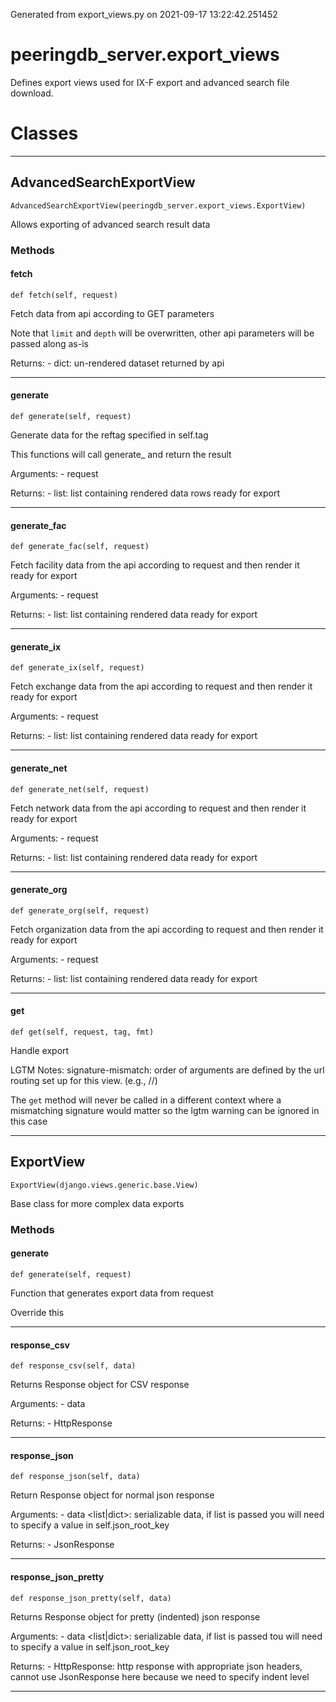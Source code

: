 Generated from export_views.py on 2021-09-17 13:22:42.251452

# peeringdb_server.export_views

Defines export views used for IX-F export and advanced search file download.

# Classes
---

## AdvancedSearchExportView

```
AdvancedSearchExportView(peeringdb_server.export_views.ExportView)
```

Allows exporting of advanced search result data


### Methods

#### fetch
`def fetch(self, request)`

Fetch data from api according to GET parameters

Note that `limit` and `depth` will be overwritten, other api
parameters will be passed along as-is

Returns:
    - dict: un-rendered dataset returned by api

---
#### generate
`def generate(self, request)`

Generate data for the reftag specified in self.tag

This functions will call generate_<tag> and return the result

Arguments:
    - request <Request>

Returns:
    - list: list containing rendered data rows ready for export

---
#### generate_fac
`def generate_fac(self, request)`

Fetch facility data from the api according to request and then render
it ready for export

Arguments:
    - request <Request>

Returns:
    - list: list containing rendered data ready for export

---
#### generate_ix
`def generate_ix(self, request)`

Fetch exchange data from the api according to request and then render
it ready for export

Arguments:
    - request <Request>

Returns:
    - list: list containing rendered data ready for export

---
#### generate_net
`def generate_net(self, request)`

Fetch network data from the api according to request and then render
it ready for export

Arguments:
    - request <Request>

Returns:
    - list: list containing rendered data ready for export

---
#### generate_org
`def generate_org(self, request)`

Fetch organization data from the api according to request and then render
it ready for export

Arguments:
    - request <Request>

Returns:
    - list: list containing rendered data ready for export

---
#### get
`def get(self, request, tag, fmt)`

Handle export

LGTM Notes: signature-mismatch: order of arguments are defined by the
url routing set up for this view. (e.g., /<tag>/<fmt>)

The `get` method will never be called in a different
context where a mismatching signature would matter so
the lgtm warning can be ignored in this case

---

## ExportView

```
ExportView(django.views.generic.base.View)
```

Base class for more complex data exports


### Methods

#### generate
`def generate(self, request)`

Function that generates export data from request

Override this

---
#### response_csv
`def response_csv(self, data)`

Returns Response object for CSV response

Arguments:
    - data <list>

Returns:
    - HttpResponse

---
#### response_json
`def response_json(self, data)`

Return Response object for normal json response

Arguments:
    - data <list|dict>: serializable data, if list is passed you will need
        to specify a value in self.json_root_key

Returns:
    - JsonResponse

---
#### response_json_pretty
`def response_json_pretty(self, data)`

Returns Response object for pretty (indented) json response

Arguments:
    - data <list|dict>: serializable data, if list is passed tou will need
        to specify a value in self.json_root_key

Returns:
    - HttpResponse: http response with appropriate json headers, cannot use
        JsonResponse here because we need to specify indent level

---
